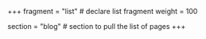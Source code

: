 +++
fragment = "list" # declare list fragment
weight = 100

section = "blog" # section to pull the list of pages
+++
